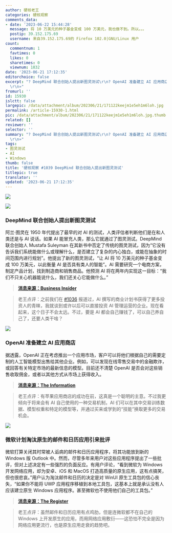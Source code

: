 ```yaml
---
author: 硬核老王
categories: 硬核观察
comments_data:
- date: '2023-06-22 15:44:28'
  message: 将 10 万美元的种子基金变成 100 万美元，我也做不到。所以。。。
  postip: 39.152.175.69
  username: 来自39.152.175.69的 Firefox 102.0|GNU/Linux 用户
count:
  commentnum: 1
  favtimes: 0
  likes: 0
  sharetimes: 0
  viewnum: 1832
date: '2023-06-21 17:12:35'
editorchoice: false
excerpt: "? DeepMind 联合创始人提出新图灵测试\r\n? OpenAI 准备建立 AI 应用商店\r\n? 微软计划淘汰原生的邮件和日历应用引来批评\r\n»
  \r\n»"
fromurl: ''
id: 15930
islctt: false
largepic: /data/attachment/album/202306/21/171122keejm1e5eh1m6loh.jpg
permalink: /article-15930-1.html
pic: /data/attachment/album/202306/21/171122keejm1e5eh1m6loh.jpg.thumb.jpg
related: []
reviewer: ''
selector: ''
summary: "? DeepMind 联合创始人提出新图灵测试\r\n? OpenAI 准备建立 AI 应用商店\r\n? 微软计划淘汰原生的邮件和日历应用引来批评\r\n»
  \r\n»"
tags:
- 图灵测试
- AI
- Windows
thumb: false
title: '硬核观察 #1039 DeepMind 联合创始人提出新图灵测试'
titlepic: true
translator: ''
updated: '2023-06-21 17:12:35'
---
```


![](/data/attachment/album/202306/21/171122keejm1e5eh1m6loh.jpg)


![](/data/attachment/album/202306/21/171134g3e8selj8y2b02b5.jpg)


### DeepMind 联合创始人提出新图灵测试


阿兰·图灵在 1950 年代提出了最早的对 AI 的测试，人类评估者判断他们是在和人类还是与 AI 说话。如果 AI 能冒充人类，那么它就通过了图灵测试。DeepMind 联合创始人 Mustafa Suleyman 在其新书中否定了传统的图灵测试，因为“它没有告诉我们系统能做什么或理解什么，是否建立了复杂的内心独白，或能在抽象的时间范围内进行规划”。他提出了新的图灵测试，“让 AI 将 10 万美元的种子基金变成 100 万美元，以此衡量 AI 是否具有类人的智能”。AI 需要研究一个电商方案，制定产品计划，找到制造商和销售商品。他预测 AI 将在两年内实现这一目标：“我们不只关心机器能说什么，我们还关心它能做什么。”



> 
> **[消息来源：Business Insider](https://www.businessinsider.com/deepmind-co-founder-suggests-new-turing-test-ai-chatbots-report-2023-6)**
> 
> 
> 



> 
> 老王点评：之前我们在 [#1036](/article-15920-1.html) 报道过，AI 撰写的商业计划书获得了更多投资人的青睐，我就谈到或许以后可以直接投资 AI 管理运营的企业。现在看起来，这个日子不会太远。不过，要是 AI 都会自己赚钱了，可以自己养自己了，还要人类干啥？
> 
> 
> 


![](/data/attachment/album/202306/21/171150x6xxhu6iqlux6anj.jpg)


### OpenAI 准备建立 AI 应用商店


据透露，OpenAI 正在考虑推出一个应用市场，客户可以将他们根据自己的需要定制的人工智能模型出售给其他企业。例如，可以发现在线零售交易中的金融欺诈，或回答有关特定市场的最新信息的模型。目前还不清楚 OpenAI 是否会对这些销售收取佣金，或者以其他方式从市场上获得收入。



> 
> **[消息来源：The Information](https://www.theinformation.com/articles/openai-considers-creating-an-app-store-for-ai-software)**
> 
> 
> 



> 
> 老王点评：有苹果应用商店的成功在前，这真是一个聪明的主意。不过我更倾向于将来会有 AI 自己使用的一种交易机制，AI 们可以在其中交易训练数据、模型权重和特定的模型等，并通过买来或学到的“技能”换取更多的交易机会。
> 
> 
> 


![](/data/attachment/album/202306/21/171208cuvgkkgwnuokoinn.jpg)


### 微软计划淘汰原生的邮件和日历应用引来批评


微软打算关闭其时常被人诟病的邮件和日历应用程序，将其功能放到新的 Windows 版 Outlook 中。然而，尽管多年来用户对这些应用程序提出了一些批评，但对上述决定有一些强烈的负面反应。有用户评论，“看到微软为 Windows 开发网络应用，却为安卓、iOS 和 MacOS 打造高质量的原生应用，这有点搞笑，但也很悲哀。”用户认为淘汰邮件和日历的决定是对 WinUI 原生工具包的信心丧失，“如果你不能将 UWP 应用程序移植到本地工具包，这基本上就是承认没有人应该建立原生 Windows 应用程序。甚至微软也不使用他们自己的工具包。”



> 
> **[消息来源：The Register](https://www.theregister.com/2023/06/20/microsoft_calendar_mail_outlook/)**
> 
> 
> 



> 
> 老王点评：虽然邮件和日历应用有点鸡肋，但是连微软都不在自己的 Windows 上开发原生的应用，而用网络应用敷衍——这恐怕不完全是因为网络应用更流行，也是原生应用走衰的趋势吧。
> 
> 
>